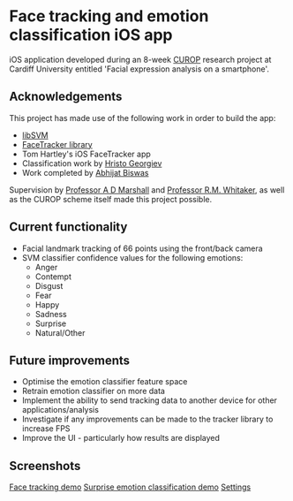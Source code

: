 # Face tracking and emotion classification iOS app

iOS application developed during an 8-week [CUROP](http://learning.cf.ac.uk/curop/) research project at Cardiff University entitled 'Facial expression analysis on a smartphone'.

## Acknowledgements

This project has made use of the following work in order to build the app:
- [libSVM](https://www.csie.ntu.edu.tw/~cjlin/libsvm/)
- [FaceTracker library](https://github.com/kylemcdonald/FaceTracker)
- Tom Hartley's iOS FaceTracker app 
- Classification work by [Hristo Georgiev](https://github.com/hristogg1)
- Work completed by [Abhijat Biswas](https://github.com/ajdroid)

Supervision by [Professor A D Marshall](http://www.cs.cf.ac.uk/Dave/) and [Professor R.M. Whitaker](http://www.cs.cf.ac.uk/contactsandpeople/staffpage.php?emailname=r.m.whitaker), as well as the CUROP scheme itself  made this project possible.  

## Current functionality
- Facial landmark tracking of 66 points using the front/back camera 
- SVM classifier confidence values for the following emotions:
  - Anger
  - Contempt
  - Disgust 
  - Fear
  - Happy
  - Sadness
  - Surprise
  - Natural/Other

## Future improvements
- Optimise the emotion classifier feature space
- Retrain emotion classifier on more data
- Implement the ability to send tracking data to another device for other applications/analysis
- Investigate if any improvements can be made to the tracker library to increase FPS
- Improve the UI - particularly how results are displayed

## Screenshots
[Face tracking demo](Screenshots/tracked.jpg)
[Surprise emotion classification demo](Screenshots/surprise.jpg)
[Settings](Screenshots/settings.jpg)



